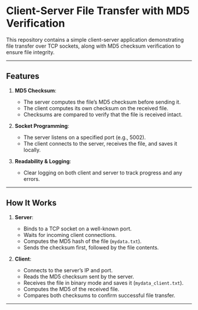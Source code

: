# Client-Server File Transfer with MD5 Verification

This repository contains a simple client-server application demonstrating file transfer over TCP sockets, along with MD5 checksum verification to ensure file integrity.

---

## Features

1. **MD5 Checksum**:  
   - The server computes the file’s MD5 checksum before sending it.  
   - The client computes its own checksum on the received file.  
   - Checksums are compared to verify that the file is received intact.

2. **Socket Programming**:  
   - The server listens on a specified port (e.g., 5002).  
   - The client connects to the server, receives the file, and saves it locally.

3. **Readability & Logging**:  
   - Clear logging on both client and server to track progress and any errors.

---

## How It Works

1. **Server**:  
   - Binds to a TCP socket on a well-known port.  
   - Waits for incoming client connections.  
   - Computes the MD5 hash of the file (`mydata.txt`).  
   - Sends the checksum first, followed by the file contents.

2. **Client**:  
   - Connects to the server’s IP and port.  
   - Reads the MD5 checksum sent by the server.  
   - Receives the file in binary mode and saves it (`mydata_client.txt`).  
   - Computes the MD5 of the received file.  
   - Compares both checksums to confirm successful file transfer.

---
